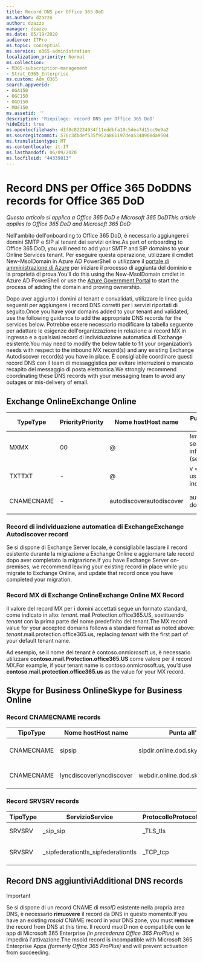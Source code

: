 ```yaml
---
title: Record DNS per Office 365 DoD
ms.author: dzazzo
author: dzazzo
manager: dzazzo
ms.date: 05/19/2020
audience: ITPro
ms.topic: conceptual
ms.service: o365-administration
localization_priority: Normal
ms.collection:
- M365-subscription-management
- Strat_O365_Enterprise
ms.custom: Adm_O365
search.appverid:
- OGA150
- OGC150
- OGD150
- MOE150
ms.assetid: ''
description: 'Riepilogo: record DNS per Office 365 DoD'
hideEdit: true
ms.openlocfilehash: d1f8c82224934f11eddbfa10c5dea7d15cc9e9a2
ms.sourcegitcommit: 576c3dbdef535f952a861197dea5348908da9504
ms.translationtype: MT
ms.contentlocale: it-IT
ms.lasthandoff: 06/09/2020
ms.locfileid: "44339813"
---
```

# <a name="dns-records-for-office-365-dod"></a><span data-ttu-id="bfb25-103">Record DNS per Office 365 DoD</span><span class="sxs-lookup"><span data-stu-id="bfb25-103">DNS records for Office 365 DoD</span></span>

<span data-ttu-id="bfb25-104">*Questo articolo si applica a Office 365 DoD e Microsoft 365 DoD*</span><span class="sxs-lookup"><span data-stu-id="bfb25-104">*This article applies to Office 365 DoD and Microsoft 365 DoD*</span></span>

<span data-ttu-id="bfb25-105">Nell'ambito dell'onboarding to Office 365 DoD, è necessario aggiungere i domini SMTP e SIP al tenant dei servizi online.</span><span class="sxs-lookup"><span data-stu-id="bfb25-105">As part of onboarding to Office 365 DoD, you will need to add your SMTP and SIP domains to your Online Services tenant.</span></span>  <span data-ttu-id="bfb25-106">Per eseguire questa operazione, utilizzare il cmdlet New-MsolDomain in Azure AD PowerShell o utilizzare il [portale di amministrazione di Azure](https://portal.azure.us) per iniziare il processo di aggiunta del dominio e la proprietà di prova.</span><span class="sxs-lookup"><span data-stu-id="bfb25-106">You’ll do this using the New-MsolDomain cmdlet in Azure AD PowerShell or use the [Azure Government Portal](https://portal.azure.us) to start the process of adding the domain and proving ownership.</span></span>

<span data-ttu-id="bfb25-107">Dopo aver aggiunto i domini al tenant e convalidati, utilizzare le linee guida seguenti per aggiungere i record DNS corretti per i servizi riportati di seguito.</span><span class="sxs-lookup"><span data-stu-id="bfb25-107">Once you have your domains added to your tenant and validated, use the following guidance to add the appropriate DNS records for the services below.</span></span>  <span data-ttu-id="bfb25-108">Potrebbe essere necessario modificare la tabella seguente per adattare le esigenze dell'organizzazione in relazione ai record MX in ingresso e a qualsiasi record di individuazione automatica di Exchange esistente.</span><span class="sxs-lookup"><span data-stu-id="bfb25-108">You may need to modify the below table to fit your organization’s needs with respect to the inbound MX record(s) and any existing Exchange Autodiscover record(s) you have in place.</span></span>  <span data-ttu-id="bfb25-109">È consigliabile coordinare questi record DNS con il team di messaggistica per evitare interruzioni o mancato recapito del messaggio di posta elettronica.</span><span class="sxs-lookup"><span data-stu-id="bfb25-109">We strongly recommend coordinating these DNS records with your messaging team to avoid any outages or mis-delivery of email.</span></span>

## <a name="exchange-online"></a><span data-ttu-id="bfb25-110">Exchange Online</span><span class="sxs-lookup"><span data-stu-id="bfb25-110">Exchange Online</span></span>

| <span data-ttu-id="bfb25-111">Type</span><span class="sxs-lookup"><span data-stu-id="bfb25-111">Type</span></span> | <span data-ttu-id="bfb25-112">Priority</span><span class="sxs-lookup"><span data-stu-id="bfb25-112">Priority</span></span> | <span data-ttu-id="bfb25-113">Nome host</span><span class="sxs-lookup"><span data-stu-id="bfb25-113">Host name</span></span> | <span data-ttu-id="bfb25-114">Punta all'indirizzo o al valore</span><span class="sxs-lookup"><span data-stu-id="bfb25-114">Points to address or value</span></span> | <span data-ttu-id="bfb25-115">TTL</span><span class="sxs-lookup"><span data-stu-id="bfb25-115">TTL</span></span> |
| --- | --- | --- | --- | --- |
| <span data-ttu-id="bfb25-116">MX</span><span class="sxs-lookup"><span data-stu-id="bfb25-116">MX</span></span> | <span data-ttu-id="bfb25-117">0</span><span class="sxs-lookup"><span data-stu-id="bfb25-117">0</span></span> | @ | <span data-ttu-id="bfb25-118">*tenant*. mail.Protection.office365.US (vedere di seguito per ulteriori informazioni)</span><span class="sxs-lookup"><span data-stu-id="bfb25-118">*tenant*.mail.protection.office365.us (see below for additional details)</span></span> | <span data-ttu-id="bfb25-119">1 Hour</span><span class="sxs-lookup"><span data-stu-id="bfb25-119">1 Hour</span></span> |
| <span data-ttu-id="bfb25-120">TXT</span><span class="sxs-lookup"><span data-stu-id="bfb25-120">TXT</span></span> | - | @ | <span data-ttu-id="bfb25-121">v = spf1 include: SPF. Protection. office365. us-all</span><span class="sxs-lookup"><span data-stu-id="bfb25-121">v=spf1 include:spf.protection.office365.us -all</span></span> | <span data-ttu-id="bfb25-122">1 Hour</span><span class="sxs-lookup"><span data-stu-id="bfb25-122">1 Hour</span></span> |
| <span data-ttu-id="bfb25-123">CNAME</span><span class="sxs-lookup"><span data-stu-id="bfb25-123">CNAME</span></span> | - | <span data-ttu-id="bfb25-124">autodiscover</span><span class="sxs-lookup"><span data-stu-id="bfb25-124">autodiscover</span></span> | <span data-ttu-id="bfb25-125">autodiscover-dod.office365.us</span><span class="sxs-lookup"><span data-stu-id="bfb25-125">autodiscover-dod.office365.us</span></span> | <span data-ttu-id="bfb25-126">1 Hour</span><span class="sxs-lookup"><span data-stu-id="bfb25-126">1 Hour</span></span> |

### <a name="exchange-autodiscover-record"></a><span data-ttu-id="bfb25-127">Record di individuazione automatica di Exchange</span><span class="sxs-lookup"><span data-stu-id="bfb25-127">Exchange Autodiscover record</span></span>

<span data-ttu-id="bfb25-128">Se si dispone di Exchange Server locale, è consigliabile lasciare il record esistente durante la migrazione a Exchange Online e aggiornare tale record dopo aver completato la migrazione.</span><span class="sxs-lookup"><span data-stu-id="bfb25-128">If you have Exchange Server on-premises, we recommend leaving your existing record in place while you migrate to Exchange Online, and update that record once you have completed your migration.</span></span>

### <a name="exchange-online-mx-record"></a><span data-ttu-id="bfb25-129">Record MX di Exchange Online</span><span class="sxs-lookup"><span data-stu-id="bfb25-129">Exchange Online MX Record</span></span>

<span data-ttu-id="bfb25-130">Il valore del record MX per i domini accettati segue un formato standard, come indicato in alto: *tenant*. mail.Protection.office365.US, sostituendo *tenant* con la prima parte del nome predefinito del tenant.</span><span class="sxs-lookup"><span data-stu-id="bfb25-130">The MX record value for your accepted domains follows a standard format as noted above: *tenant*.mail.protection.office365.us, replacing *tenant* with the first part of your default tenant name.</span></span>

<span data-ttu-id="bfb25-131">Ad esempio, se il nome del tenant è contoso.onmicrosoft.us, è necessario utilizzare **contoso.mail.Protection.office365.US** come valore per il record MX.</span><span class="sxs-lookup"><span data-stu-id="bfb25-131">For example, if your tenant name is contoso.onmicrosoft.us, you’d use **contoso.mail.protection.office365.us** as the value for your MX record.</span></span>

## <a name="skype-for-business-online"></a><span data-ttu-id="bfb25-132">Skype for Business Online</span><span class="sxs-lookup"><span data-stu-id="bfb25-132">Skype for Business Online</span></span>

### <a name="cname-records"></a><span data-ttu-id="bfb25-133">Record CNAME</span><span class="sxs-lookup"><span data-stu-id="bfb25-133">CNAME records</span></span>

| <span data-ttu-id="bfb25-134">Tipo</span><span class="sxs-lookup"><span data-stu-id="bfb25-134">Type</span></span> | <span data-ttu-id="bfb25-135">Nome host</span><span class="sxs-lookup"><span data-stu-id="bfb25-135">Host name</span></span> | <span data-ttu-id="bfb25-136">Punta all'indirizzo o al valore</span><span class="sxs-lookup"><span data-stu-id="bfb25-136">Points to address or value</span></span> | <span data-ttu-id="bfb25-137">TTL</span><span class="sxs-lookup"><span data-stu-id="bfb25-137">TTL</span></span> |
| --- | --- | --- | --- |
| <span data-ttu-id="bfb25-138">CNAME</span><span class="sxs-lookup"><span data-stu-id="bfb25-138">CNAME</span></span> | <span data-ttu-id="bfb25-139">sip</span><span class="sxs-lookup"><span data-stu-id="bfb25-139">sip</span></span> | <span data-ttu-id="bfb25-140">sipdir.online.dod.skypeforbusiness.us</span><span class="sxs-lookup"><span data-stu-id="bfb25-140">sipdir.online.dod.skypeforbusiness.us</span></span> | <span data-ttu-id="bfb25-141">1 Hour</span><span class="sxs-lookup"><span data-stu-id="bfb25-141">1 Hour</span></span> |
| <span data-ttu-id="bfb25-142">CNAME</span><span class="sxs-lookup"><span data-stu-id="bfb25-142">CNAME</span></span> | <span data-ttu-id="bfb25-143">lyncdiscover</span><span class="sxs-lookup"><span data-stu-id="bfb25-143">lyncdiscover</span></span> | <span data-ttu-id="bfb25-144">webdir.online.dod.skypeforbusiness.us</span><span class="sxs-lookup"><span data-stu-id="bfb25-144">webdir.online.dod.skypeforbusiness.us</span></span> | <span data-ttu-id="bfb25-145">1 Hour</span><span class="sxs-lookup"><span data-stu-id="bfb25-145">1 Hour</span></span> | 

### <a name="srv-records"></a><span data-ttu-id="bfb25-146">Record SRV</span><span class="sxs-lookup"><span data-stu-id="bfb25-146">SRV records</span></span>

| <span data-ttu-id="bfb25-147">Tipo</span><span class="sxs-lookup"><span data-stu-id="bfb25-147">Type</span></span> | <span data-ttu-id="bfb25-148">Servizio</span><span class="sxs-lookup"><span data-stu-id="bfb25-148">Service</span></span> | <span data-ttu-id="bfb25-149">Protocollo</span><span class="sxs-lookup"><span data-stu-id="bfb25-149">Protocol</span></span> | <span data-ttu-id="bfb25-150">Porta</span><span class="sxs-lookup"><span data-stu-id="bfb25-150">Port</span></span> | <span data-ttu-id="bfb25-151">Peso</span><span class="sxs-lookup"><span data-stu-id="bfb25-151">Weight</span></span> | <span data-ttu-id="bfb25-152">Priority</span><span class="sxs-lookup"><span data-stu-id="bfb25-152">Priority</span></span> | <span data-ttu-id="bfb25-153">Nome</span><span class="sxs-lookup"><span data-stu-id="bfb25-153">Name</span></span> | <span data-ttu-id="bfb25-154">Destinazione</span><span class="sxs-lookup"><span data-stu-id="bfb25-154">Target</span></span> | <span data-ttu-id="bfb25-155">TTL</span><span class="sxs-lookup"><span data-stu-id="bfb25-155">TTL</span></span> |
| --- | --- | --- | --- | --- | --- | --- | --- | --- |
| <span data-ttu-id="bfb25-156">SRV</span><span class="sxs-lookup"><span data-stu-id="bfb25-156">SRV</span></span> | <span data-ttu-id="bfb25-157">\_sip</span><span class="sxs-lookup"><span data-stu-id="bfb25-157">\_sip</span></span> | <span data-ttu-id="bfb25-158">\_TLS</span><span class="sxs-lookup"><span data-stu-id="bfb25-158">\_tls</span></span> | <span data-ttu-id="bfb25-159">443</span><span class="sxs-lookup"><span data-stu-id="bfb25-159">443</span></span> | <span data-ttu-id="bfb25-160">1 </span><span class="sxs-lookup"><span data-stu-id="bfb25-160">1</span></span> | <span data-ttu-id="bfb25-161">100</span><span class="sxs-lookup"><span data-stu-id="bfb25-161">100</span></span> | @ | <span data-ttu-id="bfb25-162">sipdir.online.dod.skypeforbusiness.us</span><span class="sxs-lookup"><span data-stu-id="bfb25-162">sipdir.online.dod.skypeforbusiness.us</span></span> | <span data-ttu-id="bfb25-163">1 ora</span><span class="sxs-lookup"><span data-stu-id="bfb25-163">1 Hour</span></span> |
| <span data-ttu-id="bfb25-164">SRV</span><span class="sxs-lookup"><span data-stu-id="bfb25-164">SRV</span></span> | <span data-ttu-id="bfb25-165">\_sipfederationtls</span><span class="sxs-lookup"><span data-stu-id="bfb25-165">\_sipfederationtls</span></span> | <span data-ttu-id="bfb25-166">\_TCP</span><span class="sxs-lookup"><span data-stu-id="bfb25-166">\_tcp</span></span> | <span data-ttu-id="bfb25-167">5061</span><span class="sxs-lookup"><span data-stu-id="bfb25-167">5061</span></span> | <span data-ttu-id="bfb25-168">1 </span><span class="sxs-lookup"><span data-stu-id="bfb25-168">1</span></span> | <span data-ttu-id="bfb25-169">100</span><span class="sxs-lookup"><span data-stu-id="bfb25-169">100</span></span> | @ | <span data-ttu-id="bfb25-170">sipfed.online.dod.skypeforbusiness.us</span><span class="sxs-lookup"><span data-stu-id="bfb25-170">sipfed.online.dod.skypeforbusiness.us</span></span> | <span data-ttu-id="bfb25-171">1 Hour</span><span class="sxs-lookup"><span data-stu-id="bfb25-171">1 Hour</span></span> |

## <a name="additional-dns-records"></a><span data-ttu-id="bfb25-172">Record DNS aggiuntivi</span><span class="sxs-lookup"><span data-stu-id="bfb25-172">Additional DNS records</span></span>

> [!IMPORTANT]
> <span data-ttu-id="bfb25-173">Se si dispone di un record CNAME di *msoID* esistente nella propria area DNS, è necessario **rimuovere** il record da DNS in questo momento.</span><span class="sxs-lookup"><span data-stu-id="bfb25-173">If you have an existing *msoid* CNAME record in your DNS zone, you must **remove** the record from DNS at this time.</span></span>  <span data-ttu-id="bfb25-174">Il record msoID non è compatibile con le app di Microsoft 365 Enterprise *(in precedenza Office 365 ProPlus)* e impedirà l'attivazione.</span><span class="sxs-lookup"><span data-stu-id="bfb25-174">The msoid record is incompatible with Microsoft 365 Enterprise Apps *(formerly Office 365 ProPlus)* and will prevent activation from succeeding.</span></span>
